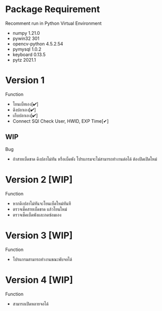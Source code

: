 # Package Requirement

Recomment run in Python Virtual Environment

- numpy 1.21.0
- pywin32 301
- opencv-python 4.5.2.54
- pymysql 1.0.2
- keyboard 0.13.5
- pytz 2021.1

# Version 1

Function
- โยนเบ็ทเอง[✔]
- ดึงปลาเอง[✔]
- เก็บปลาเอง[✔]
- Connect SQl Check User, HWID, EXP Time[✔]
    
WIP
- 
    
Bug
- ถ้าสายเบ็ดขาด ดึงปลาไม่ทัน หรือเบ็ดพัง โปรแกรมจะไม่สามารถทำงานต่อได้ ต้องปิดเปิดใหม่

# Version 2 [WIP]
Function
- หากดึงปลาไม่ทันจะโยนเบ็ดใหม่ทันที
- ตรวจเช็คสายเบ็ดขาด แล้วโยนใหม่
- ตรวจเช็คเบ็ดพังและกดซ่อมเอง
    
# Version 3 [WIP]
Function
- โปรแกรมสามารถทำงานขณะพับจอได้
    
# Version 4 [WIP]
Function
- สามารถเปิดหลายจอได้
